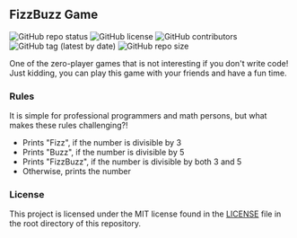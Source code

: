 ## FizzBuzz Game

![GitHub repo status](https://img.shields.io/badge/status-archived-yellowgreen?style=flat)
![GitHub license](https://img.shields.io/github/license/sheikhartin/fizzbuzz)
![GitHub contributors](https://img.shields.io/github/contributors/sheikhartin/fizzbuzz)
![GitHub tag (latest by date)](https://img.shields.io/github/v/tag/sheikhartin/fizzbuzz)
![GitHub repo size](https://img.shields.io/github/repo-size/sheikhartin/fizzbuzz)

One of the zero-player games that is not interesting if you don't write code! Just kidding, you can play this game with your friends and have a fun time.

### Rules

It is simple for professional programmers and math persons, but what makes these rules challenging?!

- Prints "Fizz", if the number is divisible by 3
- Prints "Buzz", if the number is divisible by 5
- Prints "FizzBuzz", if the number is divisible by both 3 and 5
- Otherwise, prints the number

### License

This project is licensed under the MIT license found in the [LICENSE](LICENSE) file in the root directory of this repository.
